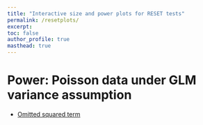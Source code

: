 ```yaml
---
title: "Interactive size and power plots for RESET tests"
permalink: /resetplots/
excerpt: 
toc: false
author_profile: true
masthead: true
---
```


# Power: Poisson data under GLM variance assumption
- [Omitted squared term](https://rtgodwin.com/reset/myInteractivePlot.html)



